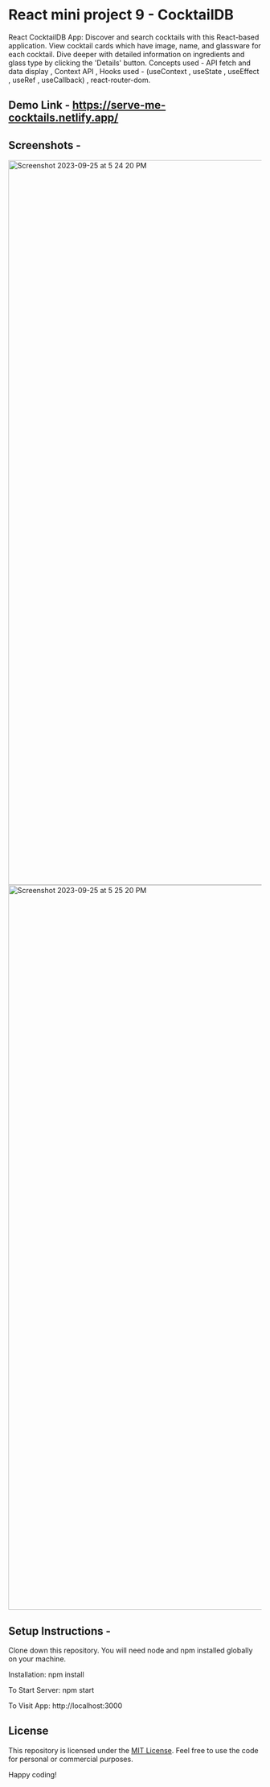 # React mini project 9 - CocktailDB
React CocktailDB App: Discover and search cocktails with this React-based application. View cocktail cards which have image, name, and glassware for each cocktail. Dive deeper with detailed information on ingredients and glass type by clicking the 'Details' button. Concepts used - API fetch and data display , Context API , Hooks used - (useContext , useState , useEffect , useRef , useCallback) , react-router-dom.

## Demo Link - https://serve-me-cocktails.netlify.app/

## Screenshots -

<img width="1440" alt="Screenshot 2023-09-25 at 5 24 20 PM" src="https://github.com/praduman20/CocktailDB-React-mini-project-9/assets/87388316/55bb7afc-fbc5-423c-9dbe-38efeb74285d">


<img width="1440" alt="Screenshot 2023-09-25 at 5 25 20 PM" src="https://github.com/praduman20/CocktailDB-React-mini-project-9/assets/87388316/9f4486b3-15da-478b-94d0-39da208c992f">

## Setup Instructions -

Clone down this repository. You will need node and npm installed globally on your machine.

Installation: npm install

To Start Server: npm start

To Visit App: http://localhost:3000

## License

This repository is licensed under the [MIT License](https://opensource.org/license/mit/). Feel free to use the code for personal or commercial purposes.

Happy coding!

